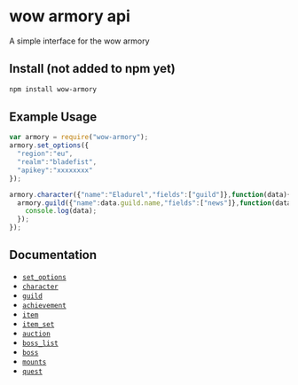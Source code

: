 # wow armory api

A simple interface for the wow armory

## Install (not added to npm yet)
```bash
npm install wow-armory
```

## Example Usage
```js
var armory = require("wow-armory");
armory.set_options({
  "region":"eu",
  "realm":"bladefist",
  "apikey":"xxxxxxxx"
});

armory.character({"name":"Eladurel","fields":["guild"]},function(data){
  armory.guild({"name":data.guild.name,"fields":["news"]},function(data){
    console.log(data);
  });
});

```

## Documentation

* [`set_options`](DOCS.md#set_options)
* [`character`](DOCS.md#character)
* [`guild`](DOCS.md#guild)
* [`achievement`](DOCS.md#achievement)
* [`item`](DOCS.md#item)
* [`item_set`](DOCS.md#item_set)
* [`auction`](DOCS.md#auction)
* [`boss_list`](DOCS.md#boss_list)
* [`boss`](DOCS.md#boss)
* [`mounts`](DOCS.md#mounts)
* [`quest`](DOCS.md#quest)
